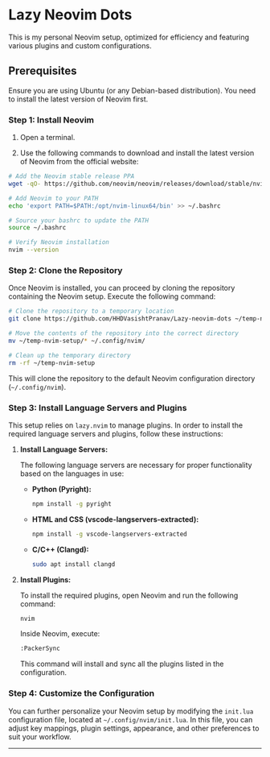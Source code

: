 # Lazy Neovim Dots

This is my personal Neovim setup, optimized for efficiency and featuring various plugins and custom configurations.

## Prerequisites

Ensure you are using Ubuntu (or any Debian-based distribution). You need to install the latest version of Neovim first.

### Step 1: Install Neovim

1. Open a terminal.

2. Use the following commands to download and install the latest version of Neovim from the official website:

```bash
# Add the Neovim stable release PPA
wget -qO- https://github.com/neovim/neovim/releases/download/stable/nvim-linux64.tar.gz | tar xz -C /opt

# Add Neovim to your PATH
echo 'export PATH=$PATH:/opt/nvim-linux64/bin' >> ~/.bashrc

# Source your bashrc to update the PATH
source ~/.bashrc

# Verify Neovim installation
nvim --version
```

### Step 2: Clone the Repository

Once Neovim is installed, you can proceed by cloning the repository containing the Neovim setup. Execute the following command:

```bash
# Clone the repository to a temporary location
git clone https://github.com/HHDVasishtPranav/Lazy-neovim-dots ~/temp-nvim-setup

# Move the contents of the repository into the correct directory
mv ~/temp-nvim-setup/* ~/.config/nvim/

# Clean up the temporary directory
rm -rf ~/temp-nvim-setup

```

This will clone the repository to the default Neovim configuration directory (`~/.config/nvim`).

### Step 3: Install Language Servers and Plugins

This setup relies on `lazy.nvim` to manage plugins. In order to install the required language servers and plugins, follow these instructions:

1. **Install Language Servers:**

   The following language servers are necessary for proper functionality based on the languages in use:

   - **Python (Pyright):**

     ```bash
     npm install -g pyright
     ```

   - **HTML and CSS (vscode-langservers-extracted):**

     ```bash
     npm install -g vscode-langservers-extracted
     ```

   - **C/C++ (Clangd):**

     ```bash
     sudo apt install clangd
     ```

2. **Install Plugins:**

   To install the required plugins, open Neovim and run the following command:

   ```bash
   nvim
   ```

   Inside Neovim, execute:

   ```bash
   :PackerSync
   ```

   This command will install and sync all the plugins listed in the configuration.

### Step 4: Customize the Configuration

You can further personalize your Neovim setup by modifying the `init.lua` configuration file, located at `~/.config/nvim/init.lua`. In this file, you can adjust key mappings, plugin settings, appearance, and other preferences to suit your workflow.

---
